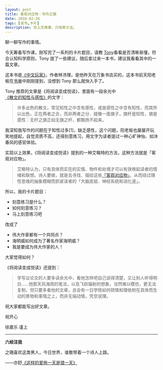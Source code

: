 ```yaml
---
layout: post
title: 客观对应物：写作之旗
date: 2016-02-26
tags: [读书,卡片]
description: 世上无难事，只怕笨方法。
---
```




聊一聊写作的事情。

今天筹备写作课，刚写完了一系列的卡片题目，请教 [Tony](http://www.tonyyet.com/)看看是否清晰易懂，符合认知科学原则，Tony 提了一些建议，随后拿过来一本书，建议我看看其中的一篇文章。

这本书是[《中文玩家》](http://book.douban.com/subject/26281361/)，作者林沛理，是他昨天在万象书店买的，这本书前天阳老板在[书单](http://www.douban.com/doulist/43871208/)中刚刚提到，没想到 Tony 那么就快入手了。

Tony 推荐的文章是《将阅读变成悦读》，里面有一段余光中[《散文的知性与感性》](http://www.xici.net/d108373684.htm)的文字：

>许多出色的散文，常见知性之中含有感性，或是感性之中含有知性，而其所以出色，正在两者之合，而非两者之分．就像一面旗子，旗杆是知性，旗是感性：无杆之旗正如无旗之杆，都飘扬不起来。

我深知我写作的问题在于知性过多[1]，缺乏感性，这个问题，阳老板也屡屡开玩笑地提起，自觉资质不高，还得刻意练习，用文字为读者提过一种心旷神怡、如沐春风的感官体验。

实现以上效果，《将阅读变成悦读》提到的一种艾略特的方法，这种方法就是「客观对应物」。

>艾略特认为，只有具体而实在的实情、物件和处境才可以有效唤起读者的情绪和联想。诗人要做，就是去寻找、描绘这些[「客观对应物」](http://xuewen.cnki.net/R2006063160000226.html)，从而绕过理性思维的抽象模糊而抓紧读者的「大脑皮层、神经系统和消化道」。

所以，我的卡片题目：

- 刻意练习是什么？
- 如何刻意练习？
- 马上刻意练习吧

改成了

- 伟大作家都有一个共同点？
- 海明威如何成为了著名作家海明威？
- 我是要成为伟大作家的人！

大家觉得如何？

《将阅读变成悦读》还提到：

>学写议论文的人要多读余光中，看他怎样吧自己说得清楚，又让别人听得明白……他那天风海雨的笔法，以及飞跃辐射的想象，当然难以模仿，更无法复制，但只要多看他的文章，总会有一日学晓如何把情和理依附在具体而生动的景物和事情之上，而非无端动情，凭空说理。

祝大家都能写出好文章。

祝开心

徐嘉乐 谨上

----

**六经注我**

之珊喜欢这类男人，今日世界，谁敢带着一个诗人上路。

——亦舒[《这样的爱拖一天是错一天》](http://book.douban.com/subject/1322320/)


